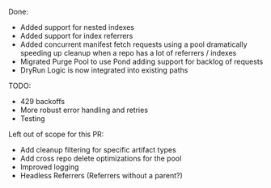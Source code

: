 Done:
- Added support for nested indexes
- Added support for index referrers
- Added concurrent manifest fetch requests using a pool dramatically speeding up cleanup when a repo has a lot of referrers / indexes
- Migrated Purge Pool to use Pond adding support for backlog of requests
- DryRun Logic is now integrated into existing paths 

TODO:
- 429 backoffs
- More robust error handling and retries
- Testing

Left out of scope for this PR:
- Add cleanup filtering for specific artifact types
- Add cross repo delete optimizations for the pool
- Improved logging
- Headless Referrers (Referrers without a parent?)


